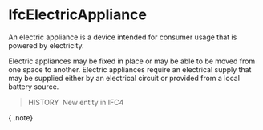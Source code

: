IfcElectricAppliance
====================

An electric appliance is a device intended for consumer usage that is powered by electricity.

Electric appliances may be fixed in place or may be able to be moved from one space to another. Electric appliances require an electrical supply that may be supplied either by an electrical circuit or provided from a local battery source.

> HISTORY&nbsp; New entity in IFC4

{ .note}
>

